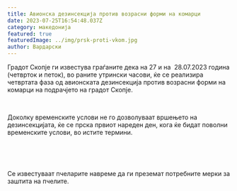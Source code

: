 ```yaml
---
title: Авионска дезинсекција против возрасни форми на комарци
date: 2023-07-25T16:54:48.037Z
category: македонија
featured: true
featuredImage: ../img/prsk-proti-vkom.jpg
author: Вардарски
---
```

<!--StartFragment-->

Градот Скопје ги известува граѓаните дека на 27 и на  28.07.2023 година (четврток и петок), во раните утрински часови, ќе се реализира четвртата фаза од авионската дезинсекција против возрасни форми на комарци на подрачјето на градот Скопје. 

 

Доколку временските услови не го дозволуваат вршењето на дезинсекцијата, ќе се прска првиот нареден ден, кога ќе бидат поволни временските услови, во истите термини.

 

 

Се известуваат пчеларите навреме да ги преземат потребните мерки за заштита на пчелите.

<!--EndFragment-->